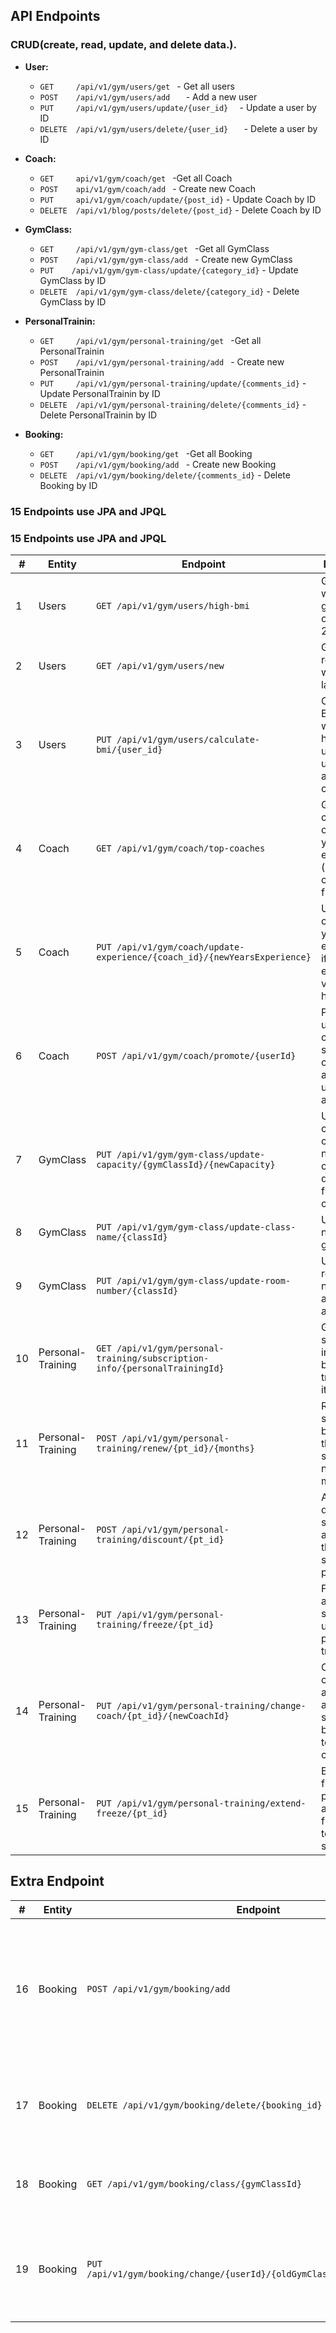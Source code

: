 ##  API Endpoints

 ### CRUD(create, read, update, and delete data.).
- **User:**
  - `GET     /api/v1/gym/users/get `                - Get all users
  - `POST    /api/v1/gym/users/add   `              - Add a new user  
  - `PUT     /api/v1/gym/users/update/{user_id}  `       - Update a user by ID  
  - `DELETE  /api/v1/gym/users/delete/{user_id}   `      - Delete a user by ID
- **Coach:**    
  - `GET     api/v1/gym/coach/get `             -Get all Coach  
  - `POST    api/v1/gym/coach/add `             - Create new Coach  
  - `PUT     api/v1/gym/coach/update/{post_id}`             - Update Coach by ID  
  - `DELETE  /api/v1/blog/posts/delete/{post_id}`             - Delete Coach by ID

- **GymClass:**
  - `GET     /api/v1/gym/gym-class/get `             -Get all GymClass  
  - `POST    /api/v1/gym/gym-class/add `             - Create new GymClass  
  - `PUT    /api/v1/gym/gym-class/update/{category_id}`             - Update GymClass by ID  
  - `DELETE  /api/v1/gym/gym-class/delete/{category_id}`             - Delete GymClass by ID
- **PersonalTrainin:**
   
  - `GET     /api/v1/gym/personal-training/get `             -Get all PersonalTrainin  
  - `POST    /api/v1/gym/personal-training/add `             - Create new PersonalTrainin  
  - `PUT     /api/v1/gym/personal-training/update/{comments_id}`             - Update PersonalTrainin by ID  
  - `DELETE  /api/v1/gym/personal-training/delete/{comments_id}`             - Delete PersonalTrainin by ID

- **Booking:**
   
  - `GET     /api/v1/gym/booking/get `             -Get all Booking  
  - `POST    /api/v1/gym/booking/add `             - Create new Booking  
  - `DELETE  /api/v1/gym/booking/delete/{comments_id}`             - Delete Booking by ID

### 15 Endpoints use JPA and JPQL

### 15 Endpoints use JPA and JPQL

| #  | Entity           | Endpoint | Description |
|----|------------------|----------|-------------|
| 1  | Users            | `GET /api/v1/gym/users/high-bmi` | Get all users where BMI is greater than or equal to 25. |
| 2  | Users            | `GET /api/v1/gym/users/new` | Get users registered within the last 7 days. |
| 3  | Users            | `PUT /api/v1/gym/users/calculate-bmi/{user_id}` | Calculate BMI using weight and height, and update user's BMI and category. |
| 4  | Coach            | `GET /api/v1/gym/coach/top-coaches` | Get all coaches ordered by years of experience (best coaches first). |
| 5  | Coach            | `PUT /api/v1/gym/coach/update-experience/{coach_id}/{newYearsExperience}` | Update a coach's years of experience if the new experience value is higher. |
| 6  | Coach            | `POST /api/v1/gym/coach/promote/{userId}` | Promote a user to coach by saving new coach info and deleting user account. |
| 7  | GymClass         | `PUT /api/v1/gym/gym-class/update-capacity/{gymClassId}/{newCapacity}` | Update gym class capacity if new capacity is different from the current one. |
| 8  | GymClass         | `PUT /api/v1/gym/gym-class/update-class-name/{classId}` | Update the name of a gym class. |
| 9  | GymClass         | `PUT /api/v1/gym/gym-class/update-room-number/{classId}` | Update the room number assigned to a gym class. |
| 10 | Personal-Training| `GET /api/v1/gym/personal-training/subscription-info/{personalTrainingId}` | Get subscription information by personal training ID if it exists. |
| 11 | Personal-Training| `POST /api/v1/gym/personal-training/renew/{pt_id}/{months}` | Renew a subscription by adding the specified number of months. |
| 12 | Personal-Training| `POST /api/v1/gym/personal-training/discount/{pt_id}` | Apply a discount to a subscription and update the subscription price. |
| 13 | Personal-Training| `PUT /api/v1/gym/personal-training/freeze/{pt_id}` | Freeze an active subscription using the personal training ID. |
| 14 | Personal-Training| `PUT /api/v1/gym/personal-training/change-coach/{pt_id}/{newCoachId}` | Change the coach assigned to a subscription by updating to a new coach ID. |
| 15 | Personal-Training| `PUT /api/v1/gym/personal-training/extend-freeze/{pt_id}` | Extend the freeze period by adding extra freeze days to the subscription. |



## Extra Endpoint

| #  | Entity  | Endpoint | Description |
|----|---------|----------|-------------|
| 16 | Booking | `POST /api/v1/gym/booking/add` | Add a booking if user and gym class exist, and capacity > 0. Decrease capacity by 1 and save booking. |
| 17 | Booking | `DELETE /api/v1/gym/booking/delete/{booking_id}` | Delete a booking if it exists, and increase gym class capacity by 1. |
| 18 | Booking | `GET /api/v1/gym/booking/class/{gymClassId}` | Show all usernames registered in a specific gym class. |
| 19 | Booking | `PUT /api/v1/gym/booking/change/{userId}/{oldGymClassId}/{newGymClassId}` | Change a user's gym class by moving them from the old class to the new one. |





    
